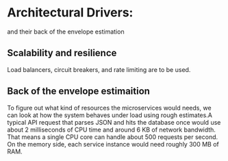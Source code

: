 # Architectural Drivers:
and their back of the envelope estimation 
## Scalability and resilience  
Load balancers, circuit breakers, and rate limiting are to be used.
## Back of the envelope estimaition 
To figure out what kind of resources the microservices would needs, we can look at how the system behaves under load using rough estimates.A typical API request that parses JSON and hits the database once would use about 2 milliseconds of CPU time and around 6 KB of network bandwidth. That means a single CPU core can handle about 500 requests per second. On the memory side, each service instance would need roughly 300 MB of RAM. 
